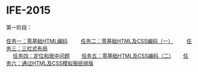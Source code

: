 # IFE-2015
第一阶段：<br/><br/>
[任务一：零基础HTML编码](https://yangrenmu.github.io/IFE-2015/task/task01/index.html "task01") 　　
[任务二：零基础HTML及CSS编码（一）](https://yangrenmu.github.io/IFE-2015/task/task02/index.html "task02") 　　
[任务三：三栏式布局](https://yangrenmu.github.io/IFE-2015/task/task03/index.html "task03") <br/>　
[任务四：定位和居中问题](https://yangrenmu.github.io/IFE-2015/task/task04/index.html "task04")　　
[任务五：零基础HTML及CSS编码（二）](https://yangrenmu.github.io/IFE-2015/task/task05/index.html "task05")　　
[任务六：通过HTML及CSS模拟报纸排版](https://yangrenmu.github.io/IFE-2015/task/task06/index.html "task06")　　


